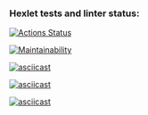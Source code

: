 ### Hexlet tests and linter status:
[![Actions Status](https://github.com/StanMSK/frontend-project-44/actions/workflows/hexlet-check.yml/badge.svg)](https://github.com/StanMSK/frontend-project-44/actions)

[![Maintainability](https://api.codeclimate.com/v1/badges/aa6b2e6da04282ec46b3/maintainability)](https://codeclimate.com/github/StanMSK/frontend-project-44/maintainability)

[![asciicast](https://asciinema.org/a/xgeSfBeB8ePUX0hdMpBdiuzeh.svg)](https://asciinema.org/a/xgeSfBeB8ePUX0hdMpBdiuzeh)

[![asciicast](https://asciinema.org/a/zyxvr5xiNfiv85PFzxnsawCYn.svg)](https://asciinema.org/a/zyxvr5xiNfiv85PFzxnsawCYn)

[![asciicast](https://asciinema.org/a/KrXSEBsWTmnmarGa5Y5tSxijy.svg)](https://asciinema.org/a/KrXSEBsWTmnmarGa5Y5tSxijy)